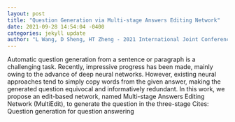 ```yaml
--- 
layout: post 
title: "Question Generation via Multi-stage Answers Editing Network" 
date: 2021-09-28 14:54:04 -0400 
categories: jekyll update 
author: "L Wang, D Sheng, HT Zheng - 2021 International Joint Conference on Neural , 2021" 
--- 
```

Automatic question generation from a sentence or paragraph is a challenging task. Recently, impressive progress has been made, mainly owing to the advance of deep neural networks. However, existing neural approaches tend to simply copy words from the given answer, making the generated question equivocal and informatively redundant. In this work, we propose an edit-based network, named Multi-stage Answers Editing Network (MultiEdit), to generate the question in the three-stage Cites: Question generation for question answering